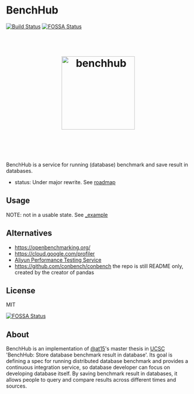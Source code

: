 # BenchHub

[![Build Status](https://travis-ci.org/benchhub/benchhub.svg?branch=master)](https://travis-ci.org/benchhub/benchhub)
[![FOSSA Status](https://app.fossa.io/api/projects/git%2Bgithub.com%2Fbenchhub%2Fbenchhub.svg?type=shield)](https://app.fossa.io/projects/git%2Bgithub.com%2Fbenchhub%2Fbenchhub?ref=badge_shield)

<h1 align="center">
	<br>
	<img width="200" src="https://avatars3.githubusercontent.com/u/32344687" alt="benchhub">
	<br>
	<br>
	<br>
</h1>

BenchHub is a service for running (database) benchmark and save result in databases.

- status: Under major rewrite. See [roadmap](doc/ROADMAP.md)

## Usage

NOTE: not in a usable state. See [_example](_example)

## Alternatives

- https://openbenchmarking.org/
- https://cloud.google.com/profiler
- [Aliyun Performance Testing Service](https://www.aliyun.com/product/pts)
- https://github.com/conbench/conbench the repo is still README only, created by the creator of pandas

## License

MIT

[![FOSSA Status](https://app.fossa.io/api/projects/git%2Bgithub.com%2Fbenchhub%2Fbenchhub.svg?type=large)](https://app.fossa.io/projects/git%2Bgithub.com%2Fbenchhub%2Fbenchhub?ref=badge_large)

## About

BenchHub is an implementation of [@at15](https://github.com/at15)'s master thesis in [UCSC](https://www.ucsc.edu/) 'BenchHub: Store database benchmark result in database'.
Its goal is defining a spec for running distributed database benchmark and provides a continuous integration service, so database developer can focus on developing database itself.
By saving benchmark result in databases, it allows people to query and compare results across different times and sources.
